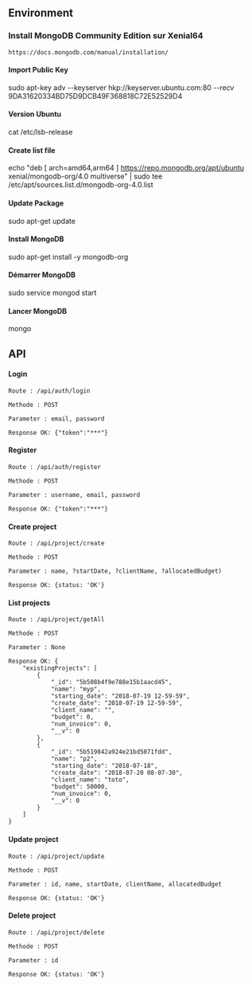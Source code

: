 Environment
------

### Install MongoDB Community Edition sur Xenial64
```
https://docs.mongodb.com/manual/installation/
```

#### Import Public Key
sudo apt-key adv --keyserver hkp://keyserver.ubuntu.com:80 --recv 9DA31620334BD75D9DCB49F368818C72E52529D4

#### Version Ubuntu
cat /etc/lsb-release

#### Create list file
echo "deb [ arch=amd64,arm64 ] https://repo.mongodb.org/apt/ubuntu xenial/mongodb-org/4.0 multiverse" | sudo tee /etc/apt/sources.list.d/mongodb-org-4.0.list

#### Update Package
sudo apt-get update

#### Install MongoDB
sudo apt-get install -y mongodb-org

#### Démarrer MongoDB
sudo service mongod start

#### Lancer MongoDB
mongo

API
------

#### Login
```
Route : /api/auth/login
```
```
Methode : POST
```
```
Parameter : email, password
```
```
Response OK: {"token":"***"}
```
#### Register
```
Route : /api/auth/register
```
```
Methode : POST
```
```
Parameter : username, email, password
```
```
Response OK: {"token":"***"}
```
#### Create project
```
Route : /api/project/create
```
```
Methode : POST
```
```
Parameter : name, ?startDate, ?clientName, ?allocatedBudget)
```
```
Response OK: {status: 'OK'}
```

#### List projects
```
Route : /api/project/getAll
```
```
Methode : POST
```
```
Parameter : None
```
```
Response OK: {
    "existingProjects": [
        {
            "_id": "5b508b4f9e788e15b1aacd45",
            "name": "myp",
            "starting_date": "2018-07-19 12-59-59",
            "create_date": "2018-07-19 12-59-59",
            "client_name": "",
            "budget": 0,
            "num_invoice": 0,
            "__v": 0
        },
        {
            "_id": "5b519842a924e21bd5071fdd",
            "name": "p2",
            "starting_date": "2018-07-18",
            "create_date": "2018-07-20 08-07-30",
            "client_name": "toto",
            "budget": 50000,
            "num_invoice": 0,
            "__v": 0
        }
    ]
}
```

#### Update project
```
Route : /api/project/update
```
```
Methode : POST
```
```
Parameter : id, name, startDate, clientName, allocatedBudget
```
```
Response OK: {status: 'OK'}
```

#### Delete project
```
Route : /api/project/delete
```
```
Methode : POST
```
```
Parameter : id
```
```
Response OK: {status: 'OK'}
```
